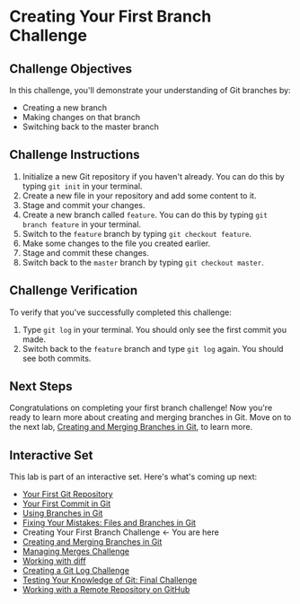 # Creating Your First Branch Challenge

## Challenge Objectives

In this challenge, you'll demonstrate your understanding of Git branches by:

- Creating a new branch
- Making changes on that branch
- Switching back to the master branch

## Challenge Instructions

1. Initialize a new Git repository if you haven't already. You can do this by typing `git init` in your terminal.
2. Create a new file in your repository and add some content to it.
3. Stage and commit your changes.
4. Create a new branch called `feature`. You can do this by typing `git branch feature` in your terminal.
5. Switch to the `feature` branch by typing `git checkout feature`.
6. Make some changes to the file you created earlier.
7. Stage and commit these changes.
8. Switch back to the `master` branch by typing `git checkout master`.

## Challenge Verification

To verify that you've successfully completed this challenge:

1. Type `git log` in your terminal. You should only see the first commit you made.
2. Switch back to the `feature` branch and type `git log` again. You should see both commits.

## Next Steps

Congratulations on completing your first branch challenge! Now you're ready to learn more about creating and merging branches in Git. Move on to the next lab, [Creating and Merging Branches in Git](merge-branch.md), to learn more.

## Interactive Set

This lab is part of an interactive set. Here's what's coming up next:
- [Your First Git Repository](README.md)
- [Your First Commit in Git](first-commit.md)
- [Using Branches in Git](branchs.md)
- [Fixing Your Mistakes: Files and Branches in Git](fix-files-branchs.md)
- Creating Your First Branch Challenge ← You are here
- [Creating and Merging Branches in Git](merge-branch.md)
- [Managing Merges Challenge](merge-challenge.md)
- [Working with diff](git-diff.md)
- [Creating a Git Log Challenge](git-log-challenge.md)
- [Testing Your Knowledge of Git: Final Challenge](final-challenge.md)
- [Working with a Remote Repository on GitHub](remote-repository.md)
